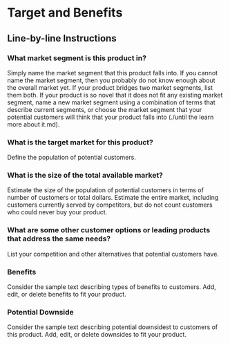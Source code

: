 # Target and Benefits

## Line-by-line Instructions

### What market segment is this product in?

Simply name the market segment that this product falls into. If you cannot name the market segment, then you probably do not know enough about the overall market yet. If your product bridges two market segments, list them both. If your product is so novel that it does not fit any existing market segment, name a new market segment using a combination of terms that describe current segments, or choose the market segment that your potential customers will think that your product falls into (./until the learn more about it.md).

### What is the target market for this product?

Define the population of potential customers.

### What is the size of the total available market?

Estimate the size of the population of potential customers in terms of number of customers or total dollars. Estimate the entire market, including customers currently served by competitors, but do not count customers who could never buy your product.

### What are some other customer options or leading products that address the same needs?

List your competition and other alternatives that potential customers have.

### Benefits

Consider the sample text describing types of benefits to customers. Add, edit, or delete benefits to fit your product.

### Potential Downside

Consider the sample text describing potential downsidest to customers of this product. Add, edit, or delete downsides to fit your product.
